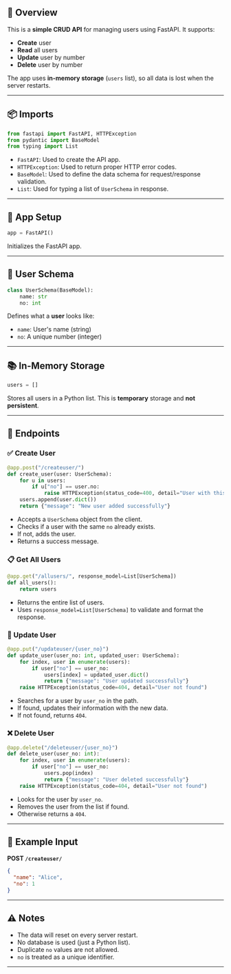 ## 📘 Overview

This is a **simple CRUD API** for managing users using FastAPI. It supports:

* **Create** user
* **Read** all users
* **Update** user by number
* **Delete** user by number

The app uses **in-memory storage** (`users` list), so all data is lost when the server restarts.

---

## 📦 Imports

```python
from fastapi import FastAPI, HTTPException
from pydantic import BaseModel
from typing import List
```

* `FastAPI`: Used to create the API app.
* `HTTPException`: Used to return proper HTTP error codes.
* `BaseModel`: Used to define the data schema for request/response validation.
* `List`: Used for typing a list of `UserSchema` in response.

---

## 🚀 App Setup

```python
app = FastAPI()
```

Initializes the FastAPI app.

---

## 🧾 User Schema

```python
class UserSchema(BaseModel):
    name: str
    no: int
```

Defines what a **user** looks like:

* `name`: User's name (string)
* `no`: A unique number (integer)

---

## 📚 In-Memory Storage

```python
users = []
```

Stores all users in a Python list. This is **temporary** storage and **not persistent**.

---

## 🔨 Endpoints

### ✅ Create User

```python
@app.post("/createuser/")
def create_user(user: UserSchema):
    for u in users:
        if u["no"] == user.no:
            raise HTTPException(status_code=400, detail="User with this number already exists")
    users.append(user.dict())
    return {"message": "New user added successfully"}
```

* Accepts a `UserSchema` object from the client.
* Checks if a user with the same `no` already exists.
* If not, adds the user.
* Returns a success message.

### 📋 Get All Users

```python
@app.get("/allusers/", response_model=List[UserSchema])
def all_users():
    return users
```

* Returns the entire list of users.
* Uses `response_model=List[UserSchema]` to validate and format the response.

### 🔁 Update User

```python
@app.put("/updateuser/{user_no}")
def update_user(user_no: int, updated_user: UserSchema):
    for index, user in enumerate(users):
        if user["no"] == user_no:
            users[index] = updated_user.dict()
            return {"message": "User updated successfully"}
    raise HTTPException(status_code=404, detail="User not found")
```

* Searches for a user by `user_no` in the path.
* If found, updates their information with the new data.
* If not found, returns `404`.

### ❌ Delete User

```python
@app.delete("/deleteuser/{user_no}")
def delete_user(user_no: int):
    for index, user in enumerate(users):
        if user["no"] == user_no:
            users.pop(index)
            return {"message": "User deleted successfully"}
    raise HTTPException(status_code=404, detail="User not found")
```

* Looks for the user by `user_no`.
* Removes the user from the list if found.
* Otherwise returns a `404`.

---

## 🧪 Example Input

**POST `/createuser/`**

```json
{
  "name": "Alice",
  "no": 1
}
```

---

## ⚠️ Notes

* The data will reset on every server restart.
* No database is used (just a Python list).
* Duplicate `no` values are not allowed.
* `no` is treated as a unique identifier.

---

